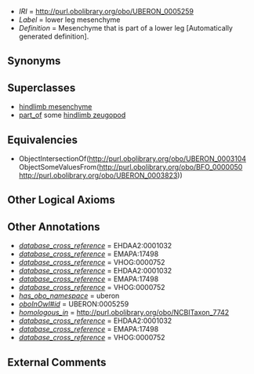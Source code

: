  * *IRI* = http://purl.obolibrary.org/obo/UBERON_0005259
 * *Label* = lower leg mesenchyme
 * *Definition* = Mesenchyme that is part of a lower leg [Automatically generated definition].

## Synonyms


## Superclasses

 * [hindlimb mesenchyme](../../UBERON/60/UBERON_0003860.md)
 * [part_of](../../BFO/50/BFO_0000050.md) some [hindlimb zeugopod](../../UBERON/23/UBERON_0003823.md)

## Equivalencies

 * ObjectIntersectionOf(<http://purl.obolibrary.org/obo/UBERON_0003104> ObjectSomeValuesFrom(<http://purl.obolibrary.org/obo/BFO_0000050> <http://purl.obolibrary.org/obo/UBERON_0003823>))

## Other Logical Axioms


## Other Annotations

 * *[database_cross_reference](../../ef/oboInOwl#hasDbXref.md)* = EHDAA2:0001032
 * *[database_cross_reference](../../ef/oboInOwl#hasDbXref.md)* = EMAPA:17498
 * *[database_cross_reference](../../ef/oboInOwl#hasDbXref.md)* = VHOG:0000752
 * *[database_cross_reference](../../ef/oboInOwl#hasDbXref.md)* = EHDAA2:0001032
 * *[database_cross_reference](../../ef/oboInOwl#hasDbXref.md)* = EMAPA:17498
 * *[database_cross_reference](../../ef/oboInOwl#hasDbXref.md)* = VHOG:0000752
 * *[has_obo_namespace](../../ce/oboInOwl#hasOBONamespace.md)* = uberon
 * *[oboInOwl#id](../../id/oboInOwl#id.md)* = UBERON:0005259
 * *[homologous_in](../../core#homologous/in/core#homologous_in.md)* = http://purl.obolibrary.org/obo/NCBITaxon_7742
 * *[database_cross_reference](../../ef/oboInOwl#hasDbXref.md)* = EHDAA2:0001032
 * *[database_cross_reference](../../ef/oboInOwl#hasDbXref.md)* = EMAPA:17498
 * *[database_cross_reference](../../ef/oboInOwl#hasDbXref.md)* = VHOG:0000752

## External Comments

